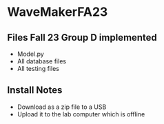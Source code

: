 # WaveMakerFA23

## Files Fall 23 Group D implemented
- Model.py
- All database files
- All testing files

## Install Notes
- Download as a zip file to a USB
- Upload it to the lab computer which is offline
